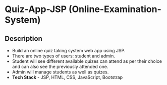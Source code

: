 # Quiz-App-JSP (Online-Examination-System) 

## Description

- Build an online quiz taking system web app using JSP.
- There are two types of users: student and admin.
- Student will see different available quizes can attend as per their choice and can also see the previously attended one.
- Admin will manage students as well as quizes.
- **Tech Stack** - JSP, HTML, CSS, JavaScript, Bootstrap
